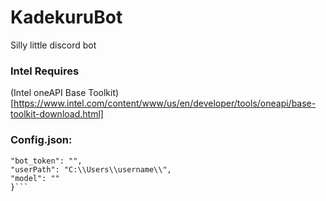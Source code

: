 # KadekuruBot

Silly little discord bot

### Intel Requires

(Intel oneAPI Base Toolkit)[https://www.intel.com/content/www/us/en/developer/tools/oneapi/base-toolkit-download.html]

### Config.json:

```{
"bot_token": "",
"userPath": "C:\\Users\\username\\",
"model": ""
}```
